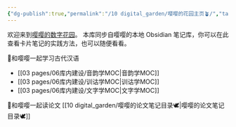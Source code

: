 ```yaml
---
{"dg-publish":true,"permalink":"/10 digital_garden/嘤嘤的花园主页🪴/","tags":["gardenEntry"],"created":"2025-03-01T16:43:56.061+08:00","updated":"2025-03-01T22:40:53.813+08:00"}
---
```


欢迎来到[嘤嘤的数字花园](https://polite-meerkat-343878.netlify.app/)。
本库同步自嘤嘤的本地 Obsidian 笔记库，你可以在此查看卡片笔记的实践方法，也可以随便看看。

🚩和嘤嘤一起学习古代汉语
- [[03 pages/06库内建设/音韵学MOC\|音韵学MOC]]
- [[03 pages/06库内建设/训诂学MOC\|训诂学MOC]]
- [[03 pages/06库内建设/文字学MOC\|文字学MOC]]

🚩和嘤嘤一起读论文
[[10 digital_garden/嘤嘤的论文笔记目录🕊️\|嘤嘤的论文笔记目录🕊️]]

